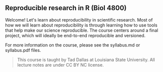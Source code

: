 ## Reproducible research in R (Biol 4800)

Welcome! Let's learn about reproducibility in scientific research. Most of how we will learn about reproducibility is through learning how to use tools that help make our science reproducible. The course centers around a final project, which will ideally be end-to-end reproducible and versioned.




For more information on the course, please see the syllabus.md or syllabus.pdf files. 



 




> This course is taught by Tad Dallas at Louisiana State University. All lecture notes are under CC BY NC license. 

